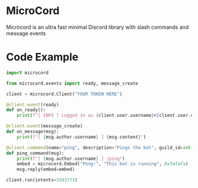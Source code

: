 # MicroCord
Microcord is an ultra fast minimal Discord library with slash commands and message events
# Code Example

```py
import microcord

from microcord.events import ready, message_create

client = microcord.Client("YOUR TOKEN HERE")

@client.event(ready)
def on_ready():
    print(f"[ INFO ] Logged in as {client.user.username}#{client.user.discriminator}")

@client.event(message_create)
def on_message(msg):
    print(f"[ {msg.author.username} ] {msg.content}")

@client.command(name="ping", description="Pings the bot", guild_id=int(GUILD ID HERE))
def ping_command(msg):
    print(f"[ {msg.author.username} ] /ping")
    embed = microcord.Embed("Pong!", "This bot is running", 0xfafafa)
    msg.reply(embed=embed)

client.run(intents=3243773)
```
